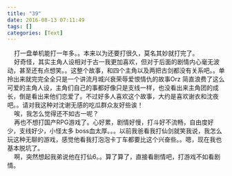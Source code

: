 ```yaml
---
title: "39"
date: 2016-08-13 07:11:49
tags: []
categories: [Text]
---
```


<p>&nbsp;&nbsp;&nbsp;&nbsp;打一盘单机能打一年多。。本来以为还要打很久，莫名其妙就打完了。<br />&nbsp;&nbsp;&nbsp;&nbsp;好奇怪，其实主角人设相对于古一我更加喜欢，但对于后面的剧情内心毫无波动，甚至还有点想笑。。这整个故事，和四个主角以及两把古剑都没有关系吧。。单拎出来就完完全全只是一个讲流月城兴衰荣辱爱恨情仇的故事Orz 简直浪费了这么可爱的主角人设，主角们自己的事都好像只是支线一样，也没看出来主角团的成长，倒是看出来他们恋爱了。不过好多人喜欢这个故事，大约是喜欢谢衣和沈夜吧。。请对我这种对沈谢无感的吃瓜群众友好些诶！<br />&nbsp;&nbsp;&nbsp;&nbsp;唉，我怎么觉得还不如古一呢？<br />&nbsp;&nbsp;&nbsp;&nbsp;再也不想打国产RPG游戏了。心好累，剧情好慢，打斗好不流畅，自由度好少，支线好少，小怪太多 boss血太厚。。。以前我爸看我打仙剑就笑我说，我怎么玩这种无聊的游戏，感觉他看我打泡泡卡丁车都要比这个兴奋些。。嗯，现在我也基本脱坑了。<br />&nbsp;&nbsp;&nbsp;&nbsp;啊，突然想起我弟说他在打仙6。。算了算了，直接看剧情吧，打游戏不如看剧情。</p>